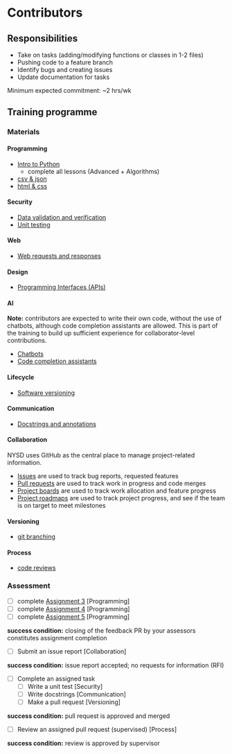 # Contributors

## Responsibilities

- Take on tasks (adding/modifying functions or classes in 1-2 files)
- Pushing code to a feature branch
- Identify bugs and creating issues
- Update documentation for tasks

Minimum expected commitment: ~2 hrs/wk

## Training programme

### Materials

#### Programming

- [Intro to Python](https://github.com/nyjc-computing/intro-to-python)
  - complete all lessons (Advanced + Algorithms)
- [csv & json](training/csv-and-json.md)
- [html & css](training/html-and-css.md)

#### Security

- [Data validation and verification](training/data-validation-and-verification.md)
- [Unit testing](training/unit-testing.md)

#### Web

- [Web requests and responses](training/web-requests-and-responses.md)

#### Design

- [Programming Interfaces (APIs)](training/programming-interfaces-apis.md)

#### AI

**Note:** contributors are expected to write their own code, without the use of chatbots, although code completion assistants are allowed. This is part of the training to build up sufficient experience for collaborator-level contributions.

- [Chatbots](training/chatbots.md)
- [Code completion assistants](training/code-completion-assistants.md)

#### Lifecycle

- [Software versioning](training/software-versioning.md)

#### Communication

- [Docstrings and annotations](training/docstrings-and-annotations.md)

#### Collaboration

NYSD uses GitHub as the central place to manage project-related information.

- [Issues](training/artifact-issues.md) are used to track bug reports, requested features
- [Pull requests](training/artifact-pull-requests.md) are used to track work in progress and code merges
- [Project boards](training/artifact-project-boards.md) are used to track work allocation and feature progress
- [Project roadmaps](training/artifact-project-roadmaps.md) are used to track project progress, and see if the team is on target to meet milestones

#### Versioning

- [git branching](training/branching-in-git.md)

#### Process

- [code reviews](training/code-reviews.md)

### Assessment

- [ ] complete [Assignment 3](https://classroom.github.com/a/H4vM5Fmz) [Programming]
- [ ] complete [Assignment 4](https://classroom.github.com/a/sI8EykXb) [Programming]
- [ ] complete [Assignment 5](https://classroom.github.com/a/BiyGzw0f) [Programming]

**success condition:** closing of the feedback PR by your assessors constitutes assignment completion

- [ ] Submit an issue report [Collaboration]

**success condition:** issue report accepted; no requests for information (RFI)

- [ ] Complete an assigned task
  - [ ] Write a unit test [Security]
  - [ ] Write docstrings [Communication]
  - [ ] Make a pull request [Versioning]

**success condition:** pull request is approved and merged

- [ ] Review an assigned pull request (supervised) [Process]

**success condition:** review is approved by supervisor
